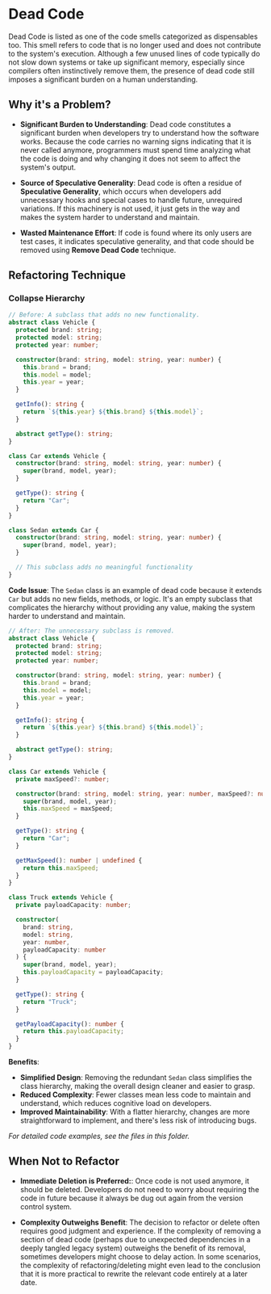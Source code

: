 # Dead Code

Dead Code is listed as one of the code smells categorized as dispensables too. This smell refers to code that is no longer used and does not contribute to the system's execution. Although a few unused lines of code typically do not slow down systems or take up significant memory, especially since compilers often instinctively remove them, the presence of dead code still imposes a significant burden on a human understanding.

## Why it's a Problem?

- **Significant Burden to Understanding**: Dead code constitutes a significant burden when developers try to understand how the software works. Because the code carries no warning signs indicating that it is never called anymore, programmers must spend time analyzing what the code is doing and why changing it does not seem to affect the system's output.

- **Source of Speculative Generality**: Dead code is often a residue of **Speculative Generality**, which occurs when developers add unnecessary hooks and special cases to handle future, unrequired variations. If this machinery is not used, it just gets in the way and makes the system harder to understand and maintain.

- **Wasted Maintenance Effort**: If code is found where its only users are test cases, it indicates speculative generality, and that code should be removed using **Remove Dead Code** technique.

## Refactoring Technique

### Collapse Hierarchy

```typescript
// Before: A subclass that adds no new functionality.
abstract class Vehicle {
  protected brand: string;
  protected model: string;
  protected year: number;

  constructor(brand: string, model: string, year: number) {
    this.brand = brand;
    this.model = model;
    this.year = year;
  }

  getInfo(): string {
    return `${this.year} ${this.brand} ${this.model}`;
  }

  abstract getType(): string;
}

class Car extends Vehicle {
  constructor(brand: string, model: string, year: number) {
    super(brand, model, year);
  }

  getType(): string {
    return "Car";
  }
}

class Sedan extends Car {
  constructor(brand: string, model: string, year: number) {
    super(brand, model, year);
  }

  // This subclass adds no meaningful functionality
}
```

**Code Issue**:
The `Sedan` class is an example of dead code because it extends `Car` but adds no new fields, methods, or logic. It's an empty subclass that complicates the hierarchy without providing any value, making the system harder to understand and maintain.

```typescript
// After: The unnecessary subclass is removed.
abstract class Vehicle {
  protected brand: string;
  protected model: string;
  protected year: number;

  constructor(brand: string, model: string, year: number) {
    this.brand = brand;
    this.model = model;
    this.year = year;
  }

  getInfo(): string {
    return `${this.year} ${this.brand} ${this.model}`;
  }

  abstract getType(): string;
}

class Car extends Vehicle {
  private maxSpeed?: number;

  constructor(brand: string, model: string, year: number, maxSpeed?: number) {
    super(brand, model, year);
    this.maxSpeed = maxSpeed;
  }

  getType(): string {
    return "Car";
  }

  getMaxSpeed(): number | undefined {
    return this.maxSpeed;
  }
}

class Truck extends Vehicle {
  private payloadCapacity: number;

  constructor(
    brand: string,
    model: string,
    year: number,
    payloadCapacity: number
  ) {
    super(brand, model, year);
    this.payloadCapacity = payloadCapacity;
  }

  getType(): string {
    return "Truck";
  }

  getPayloadCapacity(): number {
    return this.payloadCapacity;
  }
}
```

**Benefits**:

- **Simplified Design**: Removing the redundant `Sedan` class simplifies the class hierarchy, making the overall design cleaner and easier to grasp.
- **Reduced Complexity**: Fewer classes mean less code to maintain and understand, which reduces cognitive load on developers.
- **Improved Maintainability**: With a flatter hierarchy, changes are more straightforward to implement, and there's less risk of introducing bugs.

_For detailed code examples, see the files in this folder._

## When Not to Refactor

- **Immediate Deletion is Preferred:**: Once code is not used anymore, it should be deleted. Developers do not need to worry about requiring the code in future because it always be dug out again from the version control system.

- **Complexity Outweighs Benefit**: The decision to refactor or delete often requires good judgment and experience. If the complexity of removing a section of dead code (perhaps due to unexpected dependencies in a deeply tangled legacy system) outweighs the benefit of its removal, sometimes developers might choose to delay action. In some scenarios, the complexity of refactoring/deleting might even lead to the conclusion that it is more practical to rewrite the relevant code entirely at a later date.